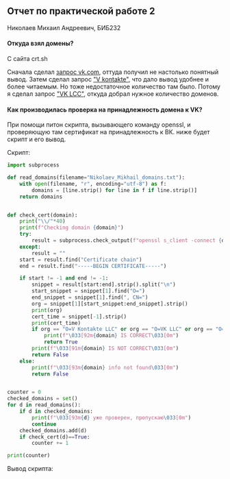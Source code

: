 ## Отчет по практической работе 2
Николаев Михаил Андреевич, БИБ232

#### Откуда взял домены?

С сайта crt.sh

Сначала сделал [запрос vk.com](https://crt.sh/?q=vk.com), оттуда получил не настолько понятный вывод. Затем сделал запрос ["V kontakte"](https://crt.sh/?q=V+kontakte), что дало вывод удобнее и более читаемым. Но тоже
недостаточное количество там было. Потому я сделал запрос ["VK LCC"](https://crt.sh/?q=VK+LLC), откуда добрал нужное количество доменов.

#### Как производилась проверка на принадлежность домена к VK? 

При помощи питон скрипта, вызывающего команду openssl, и проверяющую там сертификат на принадлежность к ВК. ниже будет скрипт и его вывод.

Скрипт:

```python
import subprocess

def read_domains(filename="Nikolaev_Mikhail_domains.txt"):
    with open(filename, "r", encoding="utf-8") as f:
        domains = [line.strip() for line in f if line.strip()]
    return domains


def check_cert(domain):
    print("\\/"*40)
    print(f"Checking domain {domain}")
    try:
        result = subprocess.check_output(f"openssl s_client -connect {domain}:443 -showcerts < /dev/null", shell=True, stderr=subprocess.DEVNULL).decode()
    except:
        result = ""
    start = result.find("Certificate chain")
    end = result.find("-----BEGIN CERTIFICATE-----")

    if start != -1 and end != -1:
        snippet = result[start:end].strip().split("\n")
        start_snippet = snippet[1].find("O=")
        end_snippet = snippet[1].find(", CN=")
        org = snippet[1][start_snippet:end_snippet].strip()
        print(org)
        cert_time = snippet[-1].strip()
        print(cert_time)
        if org == "O=V Kontakte LLC" or org == "O=VK LLC" or org == "O=VK, OU=VK":
            print(f"\033[92m{domain} IS CORRECT\033[0m")
            return True
        print(f"\033[91m{domain} IS NOT CORRECT\033[0m")
        return False
    else:
        print(f"\033[93m{domain} info not found\033[0m")
        return False


counter = 0
checked_domains = set()
for d in read_domains():
    if d in checked_domains:
        print(f"\033[93m{d} уже проверен, пропускаю\033[0m")
        continue
    checked_domains.add(d)
    if check_cert(d)==True:
        counter += 1

print(counter)
```


Вывод скрипта:

```
```



